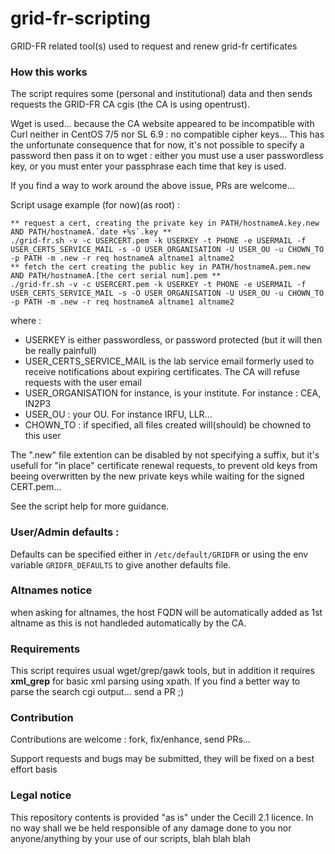 # grid-fr-scripting
GRID-FR related tool(s) used to request and renew grid-fr certificates

### How this works

The script requires some (personal and institutional) data and then sends requests the GRID-FR CA cgis (the CA is using opentrust).

Wget is used... because the CA website appeared to be incompatible with Curl neither in CentOS 7/5 nor SL 6.9 : no compatible cipher keys...
This has the unfortunate consequence that for now, it's not possible to specify a password then pass it on to wget : either you must use a user passwordless key, or you must enter your passphrase each time that key is used.

If you find a way to work around the above issue, PRs are welcome...

Script usage example (for now)(as root) :

~~~~ 
** request a cert, creating the private key in PATH/hostnameA.key.new AND PATH/hostnameA.`date +%s`.key **
./grid-fr.sh -v -c USERCERT.pem -k USERKEY -t PHONE -e USERMAIL -f USER_CERTS_SERVICE_MAIL -s -O USER_ORGANISATION -U USER_OU -u CHOWN_TO -p PATH -m .new -r req hostnameA altname1 altname2
** fetch the cert creating the public key in PATH/hostnameA.pem.new AND PATH/hostnameA.[the cert serial num].pem **
./grid-fr.sh -v -c USERCERT.pem -k USERKEY -t PHONE -e USERMAIL -f USER_CERTS_SERVICE_MAIL -s -O USER_ORGANISATION -U USER_OU -u CHOWN_TO -p PATH -m .new -r req hostnameA altname1 altname2 
~~~~

where :

- USERKEY is either passwordless, or password protected (but it will then be really painfull)
- USER_CERTS_SERVICE_MAIL is the lab service email formerly used to receive notifications about expiring certificates. The CA will refuse requests with the user email
- USER_ORGANISATION for instance, is your institute. For instance : CEA, IN2P3
- USER_OU : your OU. For instance IRFU, LLR...
- CHOWN_TO : if specified, all files created will(should) be chowned to this user

The ".new" file extention can be disabled by not specifying a suffix, but it's usefull for "in place" certificate renewal requests, to prevent old keys from beeing overwritten by the new private keys while waiting for the signed CERT.pem...

See the script help for more guidance.

### User/Admin defaults :

Defaults can be specified either in `/etc/default/GRIDFR` or using the env variable `GRIDFR_DEFAULTS` to give another defaults file.


### Altnames notice

when asking for altnames, the host FQDN will be automatically added as 1st altname as this is not handleded automatically by the CA.

### Requirements

This script requires usual wget/grep/gawk tools, but in addition it requires __xml_grep__ for basic xml parsing using xpath. If you find a better way to parse the search cgi output... send a PR ;)

### Contribution

Contributions are welcome : fork, fix/enhance, send PRs...

Support requests and bugs may be submitted, they will be fixed on a best effort basis

### Legal notice
This repository contents is provided "as is" under the Cecill 2.1 licence.
In no way shall we be held responsible of any damage done to you nor anyone/anything by your use of our scripts, blah blah blah
